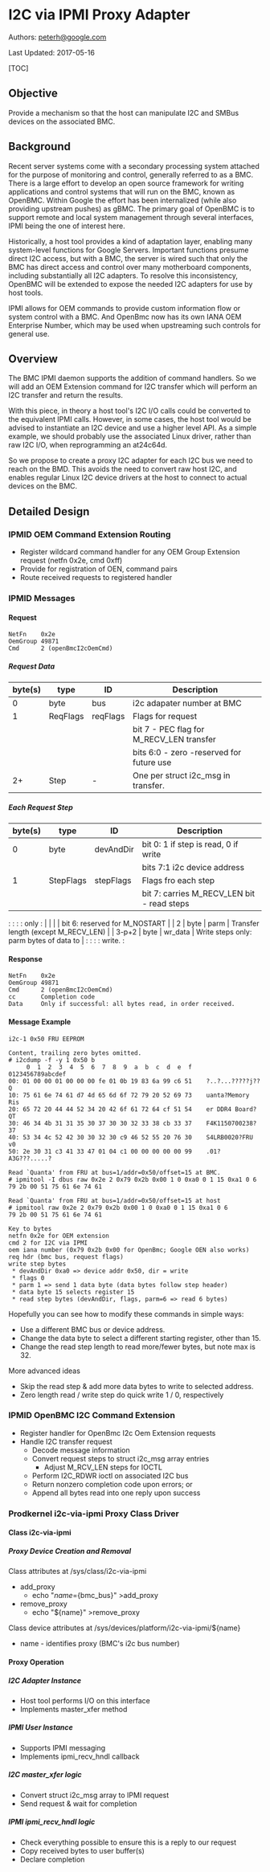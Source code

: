 # I2C via IPMI Proxy Adapter

Authors: peterh@google.com

Last Updated: 2017-05-16

[TOC]

## Objective

Provide a mechanism so that the host can manipulate I2C and SMBus devices on the
associated BMC.

## Background

Recent server systems come with a secondary processing system attached for the
purpose of monitoring and control, generally referred to as a BMC. There is a
large effort to develop an open source framework for writing applications and
control systems that will run on the BMC, known as OpenBMC. Within Google the
effort has been internalized (while also providing upstream pushes) as gBMC. The
primary goal of OpenBMC is to support remote and local system management through
several interfaces, IPMI being the one of interest here.

Historically, a host tool provides a kind of adaptation layer, enabling many
system-level functions for Google Servers. Important functions presume direct
I2C access, but with a BMC, the server is wired such that only the BMC has
direct access and control over many motherboard components, including
substantially all I2C adapters. To resolve this inconsistency, OpenBMC will be
extended to expose the needed I2C adapters for use by host tools.

IPMI allows for OEM commands to provide custom information flow or system
control with a BMC. And OpenBmc now has its own IANA OEM Enterprise Number,
which may be used when upstreaming such controls for general use.

## Overview

The BMC IPMI daemon supports the addition of command handlers. So we will add an
OEM Extension command for I2C transfer which will perform an I2C transfer and
return the results.

With this piece, in theory a host tool's I2C I/O calls could be converted to the
equivalent IPMI calls. However, in some cases, the host tool would be advised to
instantiate an I2C device and use a higher level API. As a simple example, we
should probably use the associated Linux driver, rather than raw I2C I/O, when
reprogramming an at24c64d.

So we propose to create a proxy I2C adapter for each I2C bus we need to reach on
the BMD. This avoids the need to convert raw host I2C, and enables regular Linux
I2C device drivers at the host to connect to actual devices on the BMC.

## Detailed Design

### IPMID OEM Command Extension Routing

*   Register wildcard command handler for any OEM Group Extension request (netfn
    0x2e, cmd 0xff)
*   Provide for registration of OEN, command pairs
*   Route received requests to registered handler

### IPMID Messages

#### Request

```
NetFn    0x2e
OemGroup 49871
Cmd      2 (openBmcI2cOemCmd)
```

##### Request Data

byte(s) | type     | ID       | Description
------- | -------- | -------- | ----------------------------------------
0       | byte     | bus      | i2c adapater number at BMC
1       | ReqFlags | reqFlags | Flags for request
        |          |          | bit 7 - PEC flag for M_RECV_LEN transfer
        |          |          | bits 6:0 - zero -reserved for future use
2+      | Step     | -        | One per struct i2c_msg in transfer.

##### Each Request Step

| byte(s) | type      | ID        | Description                                |
| ------- | --------- | --------- | ------------------------------------------ |
| 0       | byte      | devAndDir | bit 0: 1 if step is read, 0 if write       |
|         |           |           | bits 7:1 i2c device address                |
| 1       | StepFlags | stepFlags | Flags fro each step                        |
|         |           |           | bit 7: carries M_RECV_LEN bit - read steps |
:         :           :           : only                                       :
|         |           |           | bit 6: reserved for M_NOSTART              |
| 2       | byte      | parm      | Transfer length (except M_RECV_LEN)        |
| 3-p+2   | byte      | wr_data   | Write steps only: parm bytes of data to    |
:         :           :           : write.                                     :

#### Response

```
NetFn    0x2e
OemGroup 49871
Cmd      2 (openBmcI2cOemCmd)
cc       Completion code
Data     Only if successful: all bytes read, in order received.
```

#### Message Example

`i2c-1 0x50 FRU EEPROM`

```
Content, trailing zero bytes omitted.
# i2cdump -f -y 1 0x50 b
     0  1  2  3  4  5  6  7  8  9  a  b  c  d  e  f    0123456789abcdef
00: 01 00 00 01 00 00 00 fe 01 0b 19 83 6a 99 c6 51    ?..?...?????j??Q
10: 75 61 6e 74 61 d7 4d 65 6d 6f 72 79 20 52 69 73    uanta?Memory Ris
20: 65 72 20 44 44 52 34 20 42 6f 61 72 64 cf 51 54    er DDR4 Board?QT
30: 46 34 4b 31 31 35 30 37 30 30 32 33 38 cb 33 37    F4K1150700238?37
40: 53 34 4c 52 42 30 30 32 30 c9 46 52 55 20 76 30    S4LRB0020?FRU v0
50: 2e 30 31 c3 41 33 47 01 04 c1 00 00 00 00 00 99    .01?A3G???.....?

Read `Quanta' from FRU at bus=1/addr=0x50/offset=15 at BMC.
# ipmitool -I dbus raw 0x2e 2 0x79 0x2b 0x00 1 0 0xa0 0 1 15 0xa1 0 6
79 2b 00 51 75 61 6e 74 61

Read `Quanta' from FRU at bus=1/addr=0x50/offset=15 at host
# ipmitool raw 0x2e 2 0x79 0x2b 0x00 1 0 0xa0 0 1 15 0xa1 0 6
79 2b 00 51 75 61 6e 74 61

Key to bytes
netfn 0x2e for OEM extension
cmd 2 for I2C via IPMI
oem iana number (0x79 0x2b 0x00 for OpenBmc; Google OEN also works)
req hdr (bmc bus, request flags)
write step bytes
 * devAndDir 0xa0 => device addr 0x50, dir = write
 * flags 0
 * parm 1 => send 1 data byte (data bytes follow step header)
 * data byte 15 selects register 15
 * read step bytes (devAndDir, flags, parm=6 => read 6 bytes)
```

Hopefully you can see how to modify these commands in simple ways:

*   Use a different BMC bus or device address.
*   Change the data byte to select a different starting register, other than 15.
*   Change the read step length to read more/fewer bytes, but note max is 32.

More advanced ideas

*   Skip the read step & add more data bytes to write to selected address.
*   Zero length read / write step do quick write 1 / 0, respectively

### IPMID OpenBMC I2C Command Extension

*   Register handler for OpenBmc I2c Oem Extension requests
*   Handle I2C transfer request
    *   Decode message information
    *   Convert request steps to struct i2c_msg array entries
        *   Adjust M_RCV_LEN steps for IOCTL
    *   Perform I2C_RDWR ioctl on associated I2C bus
    *   Return nonzero completion code upon errors; or
    *   Append all bytes read into one reply upon success

### Prodkernel i2c-via-ipmi Proxy Class Driver

#### Class i2c-via-ipmi

##### Proxy Device Creation and Removal

Class attributes at /sys/class/i2c-via-ipmi

*   add_proxy
    *   echo "${name}=${bmc_bus}" >add_proxy
*   remove_proxy
    *   echo "${name}" >remove_proxy

Class device attributes at /sys/devices/platform/i2c-via-ipmi/${name}

*   name - identifies proxy (BMC's i2c bus number)

#### Proxy Operation

##### I2C Adapter Instance

*   Host tool performs I/O on this interface
*   Implements master_xfer method

##### IPMI User Instance

*   Supports IPMI messaging
*   Implements ipmi_recv_hndl callback

##### I2C master_xfer logic

*   Convert struct i2c_msg array to IPMI request
*   Send request & wait for completion

##### IPMI ipmi_recv_hndl logic

*   Check everything possible to ensure this is a reply to our request
*   Copy received bytes to user buffer(s)
*   Declare completion

